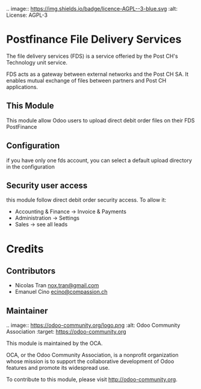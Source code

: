 .. image:: https://img.shields.io/badge/licence-AGPL--3-blue.svg
    :alt: License: AGPL-3

Postfinance File Delivery Services
==================================
The file delivery services (FDS) is a service offeried by the  Post CH's Technology unit service.

FDS acts as a gateway between external networks and the Post CH SA. It enables mutual exchange of files between partners and Post CH applications.

This Module
-----------
This module allow Odoo users to upload direct debit order files on their FDS PostFinance

Configuration
-------------
if you have only one fds account, you can select a default upload directory in the configuration

Security user access
--------------------
this module follow direct debit order security access.
To allow it:
* Accounting & Finance -> Invoice & Payments
* Administration -> Settings
* Sales -> see all leads

Credits
=======

Contributors
------------

* Nicolas Tran <nox.tran@gmail.com>
* Emanuel Cino <ecino@compassion.ch>

Maintainer
----------

.. image:: https://odoo-community.org/logo.png
   :alt: Odoo Community Association
   :target: https://odoo-community.org

This module is maintained by the OCA.

OCA, or the Odoo Community Association, is a nonprofit organization whose
mission is to support the collaborative development of Odoo features and
promote its widespread use.

To contribute to this module, please visit http://odoo-community.org.
